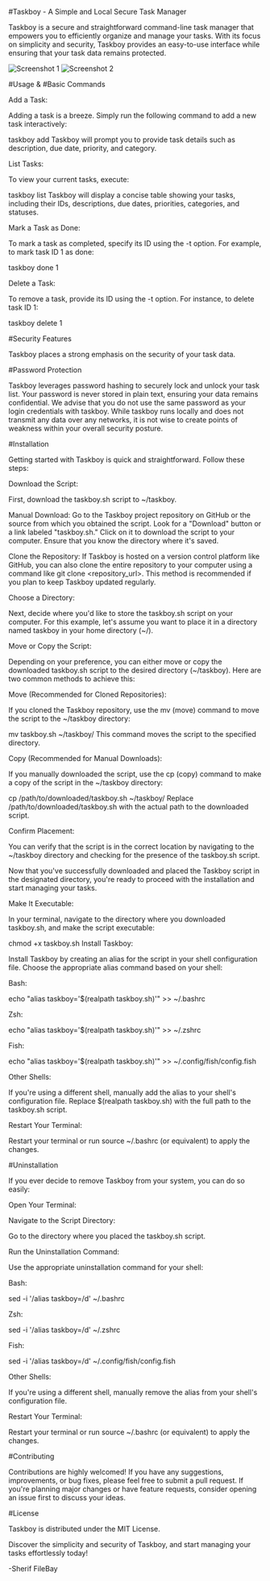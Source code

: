 #Taskboy - A Simple and Local Secure Task Manager

Taskboy is a secure and straightforward command-line task manager that empowers you to efficiently organize and manage your tasks. With its focus on simplicity and security, Taskboy provides an easy-to-use interface while ensuring that your task data remains protected.

![Screenshot 1](https://i.ibb.co/ZGcP2CW)
![Screenshot 2](https://i.ibb.co/FqKdfB0)

#Usage & #Basic Commands

Add a Task:

Adding a task is a breeze. Simply run the following command to add a new task interactively:

taskboy add
Taskboy will prompt you to provide task details such as description, due date, priority, and category.

List Tasks:

To view your current tasks, execute:

taskboy list
Taskboy will display a concise table showing your tasks, including their IDs, descriptions, due dates, priorities, categories, and statuses.

Mark a Task as Done:

To mark a task as completed, specify its ID using the -t option. For example, to mark task ID 1 as done:

taskboy done 1

Delete a Task:

To remove a task, provide its ID using the -t option. For instance, to delete task ID 1:

taskboy delete 1

#Security Features

Taskboy places a strong emphasis on the security of your task data.

#Password Protection

Taskboy leverages password hashing to securely lock and unlock your task list. Your password is never stored in plain text, ensuring your data remains confidential. We advise that you do not use the same password as your login credentials with taskboy. While taskboy runs locally and does not transmit any data over any networks, it is not wise to create points of weakness within your overall security posture.

#Installation

Getting started with Taskboy is quick and straightforward. Follow these steps:

Download the Script:

First, download the taskboy.sh script to ~/taskboy.

Manual Download: Go to the Taskboy project repository on GitHub or the source from which you obtained the script. Look for a "Download" button or a link labeled "taskboy.sh." Click on it to download the script to your computer. Ensure that you know the directory where it's saved.

Clone the Repository: If Taskboy is hosted on a version control platform like GitHub, you can also clone the entire repository to your computer using a command like git clone <repository_url>. This method is recommended if you plan to keep Taskboy updated regularly.

Choose a Directory:

Next, decide where you'd like to store the taskboy.sh script on your computer. For this example, let's assume you want to place it in a directory named taskboy in your home directory (~/).

Move or Copy the Script:

Depending on your preference, you can either move or copy the downloaded taskboy.sh script to the desired directory (~/taskboy). Here are two common methods to achieve this:

Move (Recommended for Cloned Repositories):

If you cloned the Taskboy repository, use the mv (move) command to move the script to the ~/taskboy directory:

mv taskboy.sh ~/taskboy/
This command moves the script to the specified directory.

Copy (Recommended for Manual Downloads):

If you manually downloaded the script, use the cp (copy) command to make a copy of the script in the ~/taskboy directory:

cp /path/to/downloaded/taskboy.sh ~/taskboy/
Replace /path/to/downloaded/taskboy.sh with the actual path to the downloaded script.

Confirm Placement:

You can verify that the script is in the correct location by navigating to the ~/taskboy directory and checking for the presence of the taskboy.sh script.

Now that you've successfully downloaded and placed the Taskboy script in the designated directory, you're ready to proceed with the installation and start managing your tasks.

Make It Executable:

In your terminal, navigate to the directory where you downloaded taskboy.sh, and make the script executable:

chmod +x taskboy.sh
Install Taskboy:

Install Taskboy by creating an alias for the script in your shell configuration file. Choose the appropriate alias command based on your shell:

Bash:

echo "alias taskboy='$(realpath taskboy.sh)'" >> ~/.bashrc

Zsh:

echo "alias taskboy='$(realpath taskboy.sh)'" >> ~/.zshrc

Fish:

echo "alias taskboy='$(realpath taskboy.sh)'" >> ~/.config/fish/config.fish

Other Shells:

If you're using a different shell, manually add the alias to your shell's configuration file. Replace $(realpath taskboy.sh) with the full path to the taskboy.sh script.

Restart Your Terminal:

Restart your terminal or run source ~/.bashrc (or equivalent) to apply the changes.

#Uninstallation

If you ever decide to remove Taskboy from your system, you can do so easily:

Open Your Terminal:

Navigate to the Script Directory:

Go to the directory where you placed the taskboy.sh script.

Run the Uninstallation Command:

Use the appropriate uninstallation command for your shell:

Bash:

sed -i '/alias taskboy=/d' ~/.bashrc

Zsh:

sed -i '/alias taskboy=/d' ~/.zshrc

Fish:

sed -i '/alias taskboy=/d' ~/.config/fish/config.fish

Other Shells:

If you're using a different shell, manually remove the alias from your shell's configuration file.

Restart Your Terminal:

Restart your terminal or run source ~/.bashrc (or equivalent) to apply the changes.

#Contributing

Contributions are highly welcomed! If you have any suggestions, improvements, or bug fixes, please feel free to submit a pull request. If you're planning major changes or have feature requests, consider opening an issue first to discuss your ideas.

#License

Taskboy is distributed under the MIT License.

Discover the simplicity and security of Taskboy, and start managing your tasks effortlessly today!

-Sherif
FileBay
